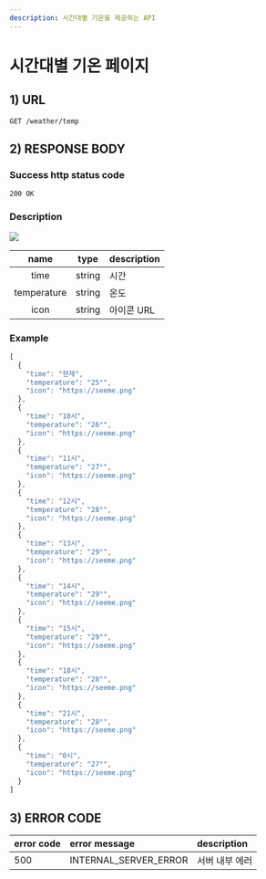 ```yaml
---
description: 시간대별 기온을 제공하는 API
---
```


# 시간대별 기온 페이지

## 1) URL

```
GET /weather/temp
```

## 2\) RESPONSE BODY

### Success http status code

`200 OK`

### Description

![](https://user-images.githubusercontent.com/68107000/124440085-31d82500-ddb5-11eb-9a1e-b9cc888a4380.png)

| name | type | description |
| :---: | :---: | :--- |
| time | string | 시간 |
| temperature | string | 온도 |
|    icon     | string | 아이콘 URL  |

### Example

```javascript
[
  {
    "time": "현재",
    "temperature": "25°",
    "icon": "https://seeme.png"
  },
  {
    "time": "10시",
    "temperature": "26°",
    "icon": "https://seeme.png"
  },
  {
    "time": "11시",
    "temperature": "27°",
    "icon": "https://seeme.png"
  },
  {
    "time": "12시",
    "temperature": "28°",
    "icon": "https://seeme.png"
  },
  {
    "time": "13시",
    "temperature": "29°",
    "icon": "https://seeme.png"
  },
  {
    "time": "14시",
    "temperature": "29°",
    "icon": "https://seeme.png"
  },
  {
    "time": "15시",
    "temperature": "29°",
    "icon": "https://seeme.png"
  },
  {
    "time": "18시",
    "temperature": "28°",
    "icon": "https://seeme.png"
  },
  {
    "time": "21시",
    "temperature": "28°",
    "icon": "https://seeme.png"
  },
  {
    "time": "0시",
    "temperature": "27°",
    "icon": "https://seeme.png"
  }
]
```

## 3\) ERROR CODE

| error code | error message | description |
| :--- | :--- | :--- |
| 500 | INTERNAL\_SERVER\_ERROR | 서버 내부 에러 |


